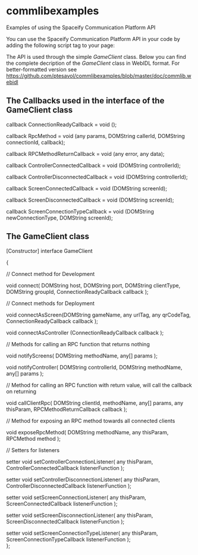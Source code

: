 # commlibexamples
Examples of using the Spaceify Communication Platform API

You can use the Spaceify Communication Platform API in your code by adding the following
script tag to your page:

<script type="text/javascript" src="http://spaceify.net/games/g/gamelib.min.js"></script>

The API is used through the simple _GameClient_ class. 
Below you can find the complete decription of the _GameClient_ class in WebIDL format.
For better-formatted version see https://github.com/ptesavol/commlibexamples/blob/master/doc/commlib.webidl

## The Callbacks used in the interface of the GameClient class

callback ConnectionReadyCallback = void ();

callback RpcMethod = void (any params, DOMString callerId, DOMString connectionId, callback);

callback RPCMethodReturnCallback = void (any error, any data);

callback ControllerConnectedCallback = void (DOMString controllerId);

callback ControllerDisconnectedCallback = void (DOMString controllerId);

callback ScreenConnectedCallback = void (DOMString screenId);

callback ScreenDisconnectedCallback = void (DOMString screenId);

callback ScreenConnectionTypeCallback = void (DOMString newConnectionType, DOMString screenId);

## The GameClient class

[Constructor]
interface GameClient

{

// Connect method for Development

void connect( DOMString host, DOMString port, DOMString clientType, DOMString groupId,  ConnectionReadyCallback callback );

// Connect methods for Deployment

void connectAsScreen(DOMString gameName, any urlTag, any qrCodeTag,  ConnectionReadyCallback callback );

void connectAsController (ConnectionReadyCallback callback );

// Methods for calling an RPC function that returns nothing

void notifyScreens( DOMString methodName, any[] params );

void notifyController( DOMString controllerId, DOMString methodName, any[] params );

// Method for calling an RPC function with return value, will call the callback on returning

void callClientRpc( DOMString clientId, methodName, any[] params, any thisParam, RPCMethodReturnCallback callback );


// Method for exposing an RPC method towards all connected clients 

void exposeRpcMethod( DOMString methodName, any thisParam, RPCMethod method );


// Setters for listeners 

setter void setControllerConnectionListener( any thisParam, ControllerConnectedCallback listenerFunction );

setter void setControllerDisconnectionListener( any thisParam, ControllerDisconnectedCallback listenerFunction );

setter void setScreenConnectionListener( any thisParam, ScreenConnectedCallback listenerFunction );

setter void setScreenDisconnectionListener( any thisParam, ScreenDisconnectedCallback listenerFunction );

setter void setScreenConnectionTypeListener( any thisParam, ScreenConnectionTypeCallback listenerFunction );	
};